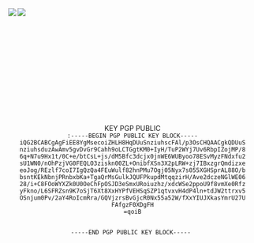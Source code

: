<div align="center">

<img align="left" src="https://github-readme-stats.vercel.app/api?username=Q7i&count_private=true&show_icons=true&theme=dark" />

<img align="left" src="https://github-readme-stats.vercel.app/api/top-langs/?username=Q7i&theme=dark&hide=html" />
<br>
<br>
<br>
<br>
<br>
<br>
<br>
<br>
<br><br>
<br><br>
<br>
</div>

<div align="center">

<p> KEY PGP PUBLIC
<code>
:-----BEGIN PGP PUBLIC KEY BLOCK-----
iQG2BCABCgAgFiEE8YgMsecoiZHLH8HqDUuSnziuhscFAl/p3OsCHQAACgkQDUuS
nziuhsduzAwAmv5gvDvGr9Cahh9oLCTGgtKM0+IyH/TuP2WYj7Uv6RbpIZojMP/8
6q+N7u9Hx1t/0C+e/btCsL+js/dM5Bfc3dcjx0jnWE6WUByoo78ESvMyzFNdxfu2
sU1WN0/nOhPzjVG0FEQLO3ziskn00ZL+OnibfXSn3X2pLRW+zj7IBxzgrQmdizxe
eoJog/REzlf7coI7IgQzQa4FEuWulf82hnPMu7Ogj05Nyx7s055XGHSprAL88O/b
bsntKEkNbnjPRnbxbKa+TgaQrMsGulkJQUFPkupdMtqqzirH/Ave2dczeNGlWE06
28/i+C8FOoWYXZk0U0OeChFpOSJD3eSmxURoiuzhz/xdcWSe2ppoU9f8vmXe0Rfz
yFkno/L6SFRZsn9K7oSjT6Xt8XxHYPfVEHSqSZP1qtvxvH4dP4ln+tdJW2ttrxv5
OSnjum0Pv/2aY4RoIcmRra/GQVjzrsBvGjcR0Nx55a52W/fXxYIUJXkasYmrU27U
FAfgzF0XDgFH
=qoiB

-----END PGP PUBLIC KEY BLOCK-----
  </code>
</p>
</div>
